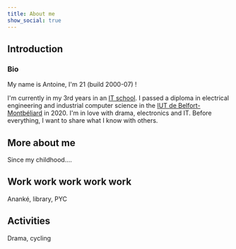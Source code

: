```yaml
---
title: About me
show_social: true
---
```

## Introduction
### Bio

My name is Antoine, I'm 21 (build 2000-07) !

I'm currently in my 3rd years in an [IT school](https://www.ynov-paris.com/).
I passed a diploma in electrical engineering and industrial computer science in the [IUT de Belfort-Montbéliard](http://www.iut-bm.univ-fcomte.fr/) in 2020.
I'm in love with drama, electronics and IT. Before everything, I want to share what I know with others.


<!-- Add card like a contact card -->

## More about me

Since my childhood....

## Work work work work work

Ananké, library, PYC

## Activities

Drama, cycling
